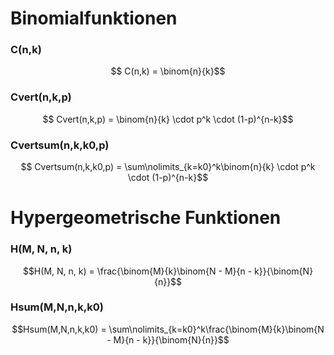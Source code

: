 # Binomialfunktionen
### C(n,k)
$$ C(n,k) = \binom{n}{k}$$

### Cvert(n,k,p)
$$ Cvert(n,k,p) = \binom{n}{k} \cdot p^k \cdot (1-p)^{n-k}$$

### Cvertsum(n,k,k0,p)
$$ Cvertsum(n,k,k0,p) = \sum\nolimits_{k=k0}^k\binom{n}{k} \cdot p^k \cdot (1-p)^{n-k}$$

# Hypergeometrische Funktionen
### H(M, N, n, k)
$$H(M, N, n, k) = \frac{\binom{M}{k}\binom{N - M}{n - k}}{\binom{N}{n}}$$

### Hsum(M,N,n,k,k0)
$$Hsum(M,N,n,k,k0) = \sum\nolimits_{k=k0}^k\frac{\binom{M}{k}\binom{N - M}{n - k}}{\binom{N}{n}}$$
